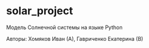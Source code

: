 # solar_project
Модель Солнечной системы на языке Python

Авторы: Хомяков Иван (А), Гавриченко Екатерина (В)
